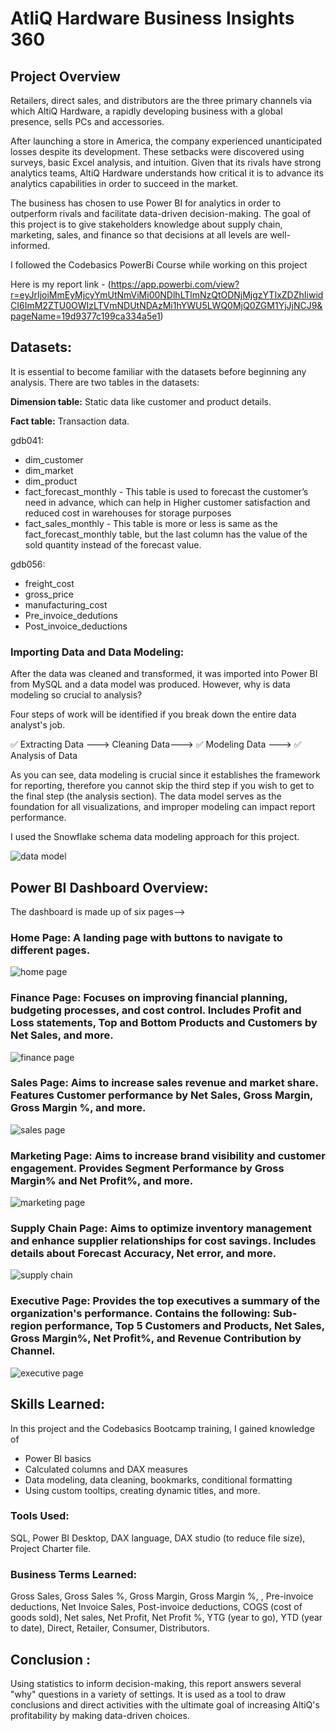 # AtliQ Hardware Business Insights 360

## Project Overview

Retailers, direct sales, and distributors are the three primary channels via which AltiQ Hardware, a rapidly developing business with a global presence, sells PCs and accessories.

After launching a store in America, the company experienced unanticipated losses despite its development. These setbacks were discovered using surveys, basic Excel analysis, and intuition. Given that its rivals have strong analytics teams, AltiQ Hardware understands how critical it is to advance its analytics capabilities in order to succeed in the market.


The business has chosen to use Power BI for analytics in order to outperform rivals and facilitate data-driven decision-making. The goal of this project is to give stakeholders knowledge about supply chain, marketing, sales, and finance so that decisions at all levels are well-informed.

I followed the Codebasics PowerBi Course while working on this project

Here is my report link - (https://app.powerbi.com/view?r=eyJrIjoiMmEyMjcyYmUtNmViMi00NDlhLTlmNzQtODNjMjgzYTIxZDZhIiwidCI6ImM2ZTU0OWIzLTVmNDUtNDAzMi1hYWU5LWQ0MjQ0ZGM1YjJjNCJ9&pageName=19d9377c199ca334a5e1)

## Datasets:

It is essential to become familiar with the datasets before beginning any analysis. There are two tables in the datasets:

**Dimension table:** Static data like customer and product details.

**Fact table:** Transaction data.

gdb041:
* dim_customer
* dim_market
* dim_product
* fact_forecast_monthly - This table is used to forecast the customer’s need in advance, which can help in Higher customer satisfaction and reduced cost in warehouses for storage purposes
* fact_sales_monthly - This table is more or less is same as the fact_forecast_monthly table, but the last column has the value of the sold quantity instead of the forecast value.

gdb056:
* freight_cost
* gross_price
* manufacturing_cost
* Pre_invoice_dedutions
* Post_invoice_deductions


### Importing Data and Data Modeling:

After the data was cleaned and transformed, it was imported into Power BI from MySQL and a data model was produced. However, why is data modeling so crucial to analysis?

Four steps of work will be identified if you break down the entire data analyst's job. 

✅ Extracting Data ---> Cleaning Data---> ✅ Modeling Data ---> ✅ Analysis of Data

As you can see, data modeling is crucial since it establishes the framework for reporting, therefore you cannot skip the third step if you wish to get to the final step (the analysis section). The data model serves as the foundation for all visualizations, and improper modeling can impact report performance.

 I used the Snowflake schema data modeling approach for this project. 

![data model](https://github.com/yc-harshan-reddy17/Business_Insights-360/blob/main/Data%20model%20view.png)

## Power BI Dashboard Overview:

The dashboard is made up of six pages-->

### Home Page: A landing page with buttons to navigate to different pages.

![home page](https://github.com/yc-harshan-reddy17/Business_Insights_360_transformed/blob/main/home.png)

### Finance Page: Focuses on improving financial planning, budgeting processes, and cost control. Includes Profit and Loss statements, Top and Bottom Products and Customers by Net Sales, and more.

![finance page](https://github.com/yc-harshan-reddy17/Business_Insights_360_transformed/blob/main/finance%20view.png)

### Sales Page: Aims to increase sales revenue and market share. Features Customer performance by Net Sales, Gross Margin, Gross Margin %, and more.

![sales page](https://github.com/yc-harshan-reddy17/Business_Insights_360_transformed/blob/main/sales%20view.png)

### Marketing Page: Aims to increase brand visibility and customer engagement. Provides Segment Performance by Gross Margin% and Net Profit%, and more.

![marketing page](https://github.com/yc-harshan-reddy17/Business_Insights_360_transformed/blob/main/marketing%20view.png)

### Supply Chain Page: Aims to optimize inventory management and enhance supplier relationships for cost savings. Includes details about Forecast Accuracy, Net error, and more.

![supply chain](https://github.com/yc-harshan-reddy17/Business_Insights_360_transformed/blob/main/supply%20chain%20view.png)

### Executive Page: Provides the top executives a summary of the organization's performance. Contains the following: Sub-region performance, Top 5 Customers and Products, Net Sales, Gross Margin%, Net Profit%, and Revenue Contribution by Channel.

![executive page](https://github.com/yc-harshan-reddy17/Business_Insights_360_transformed/blob/main/Executive%20view.png)

## Skills Learned:

In this project and the Codebasics Bootcamp training, I gained knowledge of 
* Power BI basics
* Calculated columns and DAX measures
* Data modeling, data cleaning, bookmarks, conditional formatting
* Using custom tooltips, creating dynamic titles, and more.

### Tools Used:

SQL, Power BI Desktop, DAX language, DAX studio (to reduce file size), Project Charter file.

### Business Terms Learned:

Gross Sales, Gross Sales %, Gross Margin, Gross Margin %, , Pre-invoice deductions, Net Invoice Sales, Post-invoice deductions, COGS (cost of goods sold), Net sales,  Net Profit, Net Profit %,  YTG (year to go), YTD (year to date), Direct, Retailer, Consumer, Distributors.

## Conclusion :
Using statistics to inform decision-making, this report answers several "why" questions in a variety of settings. It is used as a tool to draw conclusions and direct activities with the ultimate goal of increasing AltiQ's profitability by making data-driven choices.

